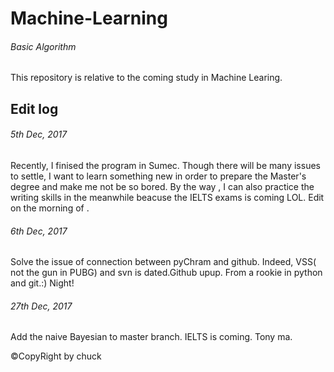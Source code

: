 # Machine-Learning

###### Basic Algorithm

This repository is relative to the coming study in Machine Learing.


## Edit log

###### 5th Dec, 2017

Recently,  I finised the program in Sumec.
Though there will be many issues to settle,
I want to learn something new in order to prepare the Master's degree and make me not be so bored.
By the way , I can also practice the writing skills in the meanwhile beacuse the IELTS exams is coming LOL.
Edit on the morning of .

###### 6th Dec, 2017

Solve the issue of connection between pyChram and github.
Indeed, VSS( not the gun in PUBG) and svn is dated.Github upup.
From a rookie in python and git.:)
Night!

###### 27th Dec, 2017

Add the naive Bayesian to master branch.
IELTS is coming. Tony ma.


&copy;CopyRight by chuck